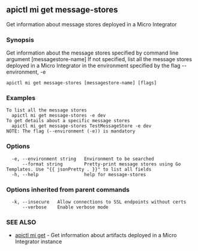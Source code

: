 ## apictl mi get message-stores

Get information about message stores deployed in a Micro Integrator

### Synopsis

Get information about the message stores specified by command line argument [messagestore-name]
If not specified, list all the message stores deployed in a Micro Integrator in the environment specified by the flag --environment, -e

```
apictl mi get message-stores [messagestore-name] [flags]
```

### Examples

```
To list all the message stores
  apictl mi get message-stores -e dev
To get details about a specific message stores
  apictl mi get message-stores TestMessageStore -e dev
NOTE: The flag (--environment (-e)) is mandatory
```

### Options

```
  -e, --environment string   Environment to be searched
      --format string        Pretty-print message stores using Go Templates. Use "{{ jsonPretty . }}" to list all fields
  -h, --help                 help for message-stores
```

### Options inherited from parent commands

```
  -k, --insecure   Allow connections to SSL endpoints without certs
      --verbose    Enable verbose mode
```

### SEE ALSO

* [apictl mi get](apictl_mi_get.md)	 - Get information about artifacts deployed in a Micro Integrator instance

